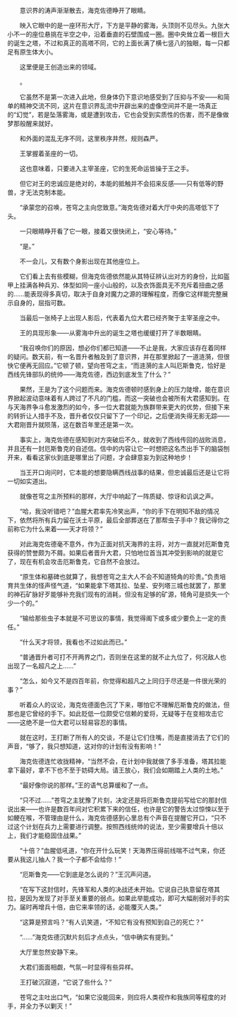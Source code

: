 　　意识界的涛声渐渐散去，海克佐德睁开了眼睛。

　　映入它眼中的是一座环形大厅，下方是平静的雾海，头顶则不见尽头。九张大小不一的座位悬挑在半空之中，沿着垂直的石壁围成一圈。圈中央耸立着一根巨大的诞生之塔，不过和真正的高塔不同，它的上面长满了横七竖八的独眼，每一只都足有原生体大小。

　　这里便是王创造出来的领域。

　　。

　　它虽然不是第一次进入此地，但身体仍下意识地感受到了压抑与不安——和简单的精神交流不同，这片在意识界乱流中开辟出来的虚像空间并不是一场真正的“幻觉”，若是坠落雾海，或是遭到攻击，它也会受到实质性的伤害，而不是像做梦那般醒来就好。

　　和外面的混乱无序不同，这里秩序井然，规则森严。

　　王掌握着圣座的一切。

　　这也意味着，只要进入主宰圣座，它的生死命运皆操于王之手。

　　但它对王的忠诚应是绝对的，本能的抵触并不会招来反感——只有低等的野兽，才无法克制本能。

　　“承蒙您的召唤，苍穹之主向您致意。”海克佐德对着大厅中央的高塔低下了头。

　　一只眼睛睁开看了它一眼，接着又很快闭上，“安心等待。”

　　“是。”

　　不一会儿，又有数个身影出现在其他座位上。

　　它们看上去有些模糊，但海克佐德依然能从其特征辨认出对方的身份，比如盔甲上挂满各种兵刃、体型如同一座小山般的，以及衣饰面具无不充斥着扭曲之感的……能表现得多真切，取决于自身对魔力之源的理解程度，而像它这样能完整展示自身的，屈指可数。

　　当最后一张椅子上出现人影后，代表着九位大君已经齐聚于主宰圣座之中。

　　王的具现形象——从雾海中升出的诞生之塔也缓缓打开了半数眼睛。

　　“我召唤你们的原因，想必你们都已知道——不止是我，大家应该存在着同样的疑问。数天前，有一名晋升者触及到了意识界，并在那里掀起了一道涟漪，但很快它便再无回应。”它顿了顿，望向苍穹之主，“而涟漪的主人叫厄斯鲁克，恰好是西线先锋部队的统帅——海克佐德，西边到底发生了什么？”

　　果然，王是为了这个问题而来。海克佐德顿时感到身上的压力陡增，能在意识界掀起波动意味着有人跨过了不凡的门槛，而这一突破也会被所有大君感知到。在与天海界争斗愈发激烈的如今，多一位大君就能为族群带来更大的优势，但接下来的转折让人措手不及，晋升者仅仅只留下了一个印记，之后便消失得无影无踪——大君刚晋升就陨落，这在数百年里还是第一次。

　　事实上，海克佐德在感知到对方突破后不久，就收到了西线传回的战败消息，并且还有一封厄斯鲁克的自述信。信中的内容让它一时想把这名杰出手下的脑袋刨开来，看看这家伙到底是哪里出了问题，才会肆意妄为到这种地步！

　　当王开口询问时，它本能的想要隐瞒西线战事的结果，但忠诚最后还是让它将一切如实道出。

　　就像苍穹之主所预料的那样，大厅中响起了一阵质疑、惊讶和讥讽之声。

　　“哈，我没听错吧？”血腥大君率先冷笑出声，“你的手下在明知不敌的情况下，依然将所有兵力留在沃土平原，最后全部葬送在了那帮虫子手中？我记得你之前称它为什么来着——天才将领？”

　　对此海克佐德毫不意外，作为正面对抗天海界的主将，对方一直就对厄斯鲁克获得的赞誉颇为不屑。如果后者晋升大君，只怕地位首当其冲受到影响的就是它了，现在有机会攻击厄斯鲁克，它自然不会放过。

　　“原生体和墓碑也就算了，我想苍穹之主大人不会不知道犄角的珍贵。”负责培育共生体的怪声怪气道，“如果能拿下塔其拉、坠星、安列塔三城也就罢了，那里的神石矿脉好歹能够补充我们现有的消耗，但没有足够的矿源，犄角可是损失一个少一个的。”

　　“输给那些虫子本就是不可思议的事情，我觉得阁下或多或少要负上一定的责任。”

　　“什么天才将领，我看也不过如此而已。”

　　“普通晋升者可打不开两界之门，否则坐在这里的就不止九位了，何况敌人也出现了一名超凡之上……”

　　“怎么，如今又不是四百年前，你觉得和超凡之上同归于尽还是一件很光荣的事？”

　　听着众人的议论，海克佐德面色沉了下来，哪怕它不理解厄斯鲁克的做法，但那也是它曾经的手下。如此贬低一位颇受它信赖的爱将，无疑等于在变相攻击它——这绝不是一位大君可以轻易容忍的事情。

　　就在这时，王打断了所有人的交谈，不是让它们住嘴，而是直接消去了它们的声音，“够了，我只想知道，这对你的计划有没有影响！”

　　海克佐德连忙收拢精神，“当然不会，在计划中我就做了多手准备，塔其拉能拿下最好，拿不下也不至于妨碍大局。请王放心，我们会如期踏上人类的土地。”

　　“最好像你说的那样。”王的语气总算缓和了一点。

　　“只不过……”苍穹之主犹豫了片刻，决定还是将厄斯鲁克提前写给它的那封信说出来——也许是数百年间对它积累下来的信任，也许是它的警告太过惊悚以至于如鲠在喉，不管理由是什么，海克佐德感到心里总有个声音在提醒它开口，“只不过这个计划在兵力上需要进行调整。按照西线统帅的说法，至少需要增兵十倍以上，我们才能稳固住战果。”

　　“十倍？”血腥低吼道，“你在开什么玩笑！天海界压得前线喘不过气来，你还要从我这儿抽人？我一个子都不会给你！”

　　“厄斯鲁克——它到底是怎么说的？”王沉声问道。

　　“在写下这封信时，先锋军和人类的决战还未开始。它说自己执意留在塔其拉，是因为发现了对手至关重要的弱点。如果此举能成功，即可大幅削弱对手的实力。届时再增兵十倍，由它来率领的话，必能覆灭人类。”

　　“这算是预言吗？”有人讥笑道，“不知它有没有预知到自己的死亡？”

　　“……”海克佐德沉默片刻后才点点头，“信中确实有提到。”

　　大厅里忽然安静下来。

　　大君们面面相觑，气氛一时显得有些异样。

　　王打破沉寂道，“它说了些什么？”

　　苍穹之主吐出口气，“如果它没能回来，则应将人类视作和我族同等程度的对手，并全力予以剿灭！”
